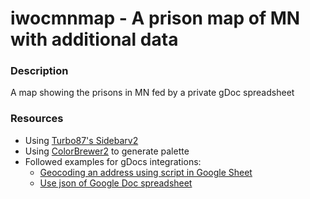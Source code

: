# iwocmnmap - A prison map of MN with additional data
### Description
A map showing the prisons in MN fed by a private gDoc spreadsheet

### Resources
- Using [Turbo87's Sidebarv2](https://github.com/Turbo87/sidebar-v2)
- Using [ColorBrewer2](https://colorbrewer2.org/) to generate palette
- Followed examples for gDocs integrations:
    - [Geocoding an address using script in Google Sheet](https://willgeary.github.io/data/2016/11/04/Geocoding-with-Google-Sheets.html)
    - [Use json of Google Doc spreadsheet](https://coderwall.com/p/duapqq/use-a-google-spreadsheet-as-your-json-backend)
